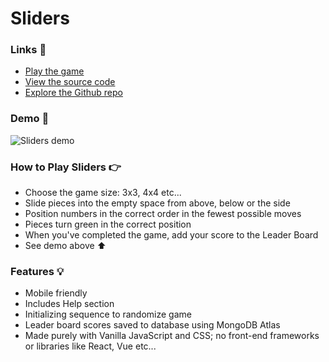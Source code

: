 # Sliders

### Links 🔗
- [Play the game](https://js-sliders-game.rjlevy.repl.co/)
- [View the source code](https://repl.it/@rjlevy/js-sliders-game)
- [Explore the Github repo](https://github.com/rolandjlevy/js-sliders-game)

### Demo 🏁
![Sliders demo](https://github.com/rolandjlevy/js-sliders-game/blob/master/images/sliders-demo.gif?raw=true "Sliders demo")

### How to Play Sliders 👉
- Choose the game size: 3x3, 4x4 etc...
- Slide pieces into the empty space from above, below or the side
- Position numbers in the correct order in the fewest possible moves
- Pieces turn green in the correct position
- When you've completed the game, add your score to the Leader Board
- See demo above ⬆

### Features 💡
- Mobile friendly
- Includes Help section
- Initializing sequence to randomize game
- Leader board scores saved to database using MongoDB Atlas
- Made purely with Vanilla JavaScript and CSS; no front-end frameworks or libraries like React, Vue etc...